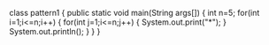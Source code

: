 class pattern1
{
      public static void main(String args[])
      {
          int n=5;
          for(int i=1;i<=n;i++)
          {
              for(int j=1;i<=n;j++)
              {
                  System.out.print("*");
              }
              System.out.println();
          }
    }
}
